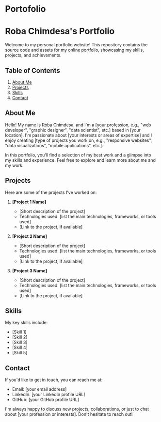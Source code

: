 # Portofolio
# Roba Chimdesa's Portfolio

Welcome to my personal portfolio website! This repository contains the source code and assets for my online portfolio, showcasing my skills, projects, and achievements.

## Table of Contents
1. [About Me](#about-me)
2. [Projects](#projects)
3. [Skills](#skills)
4. [Contact](#contact)

## About Me
Hello! My name is Roba Chimdesa, and I'm a [your profession, e.g., "web developer", "graphic designer", "data scientist", etc.] based in [your location]. I'm passionate about [your interests or areas of expertise] and I enjoy creating [type of projects you work on, e.g., "responsive websites", "data visualizations", "mobile applications", etc.].

In this portfolio, you'll find a selection of my best work and a glimpse into my skills and experience. Feel free to explore and learn more about me and my work.

## Projects
Here are some of the projects I've worked on:

1. **[Project 1 Name]**
   - [Short description of the project]
   - Technologies used: [list the main technologies, frameworks, or tools used]
   - [Link to the project, if available]

2. **[Project 2 Name]**
   - [Short description of the project]
   - Technologies used: [list the main technologies, frameworks, or tools used]
   - [Link to the project, if available]

3. **[Project 3 Name]**
   - [Short description of the project]
   - Technologies used: [list the main technologies, frameworks, or tools used]
   - [Link to the project, if available]

## Skills
My key skills include:
- [Skill 1]
- [Skill 2]
- [Skill 3]
- [Skill 4]
- [Skill 5]

## Contact
If you'd like to get in touch, you can reach me at:
- Email: [your email address]
- LinkedIn: [your LinkedIn profile URL]
- GitHub: [your GitHub profile URL]

I'm always happy to discuss new projects, collaborations, or just to chat about [your profession or interests]. Don't hesitate to reach out!
